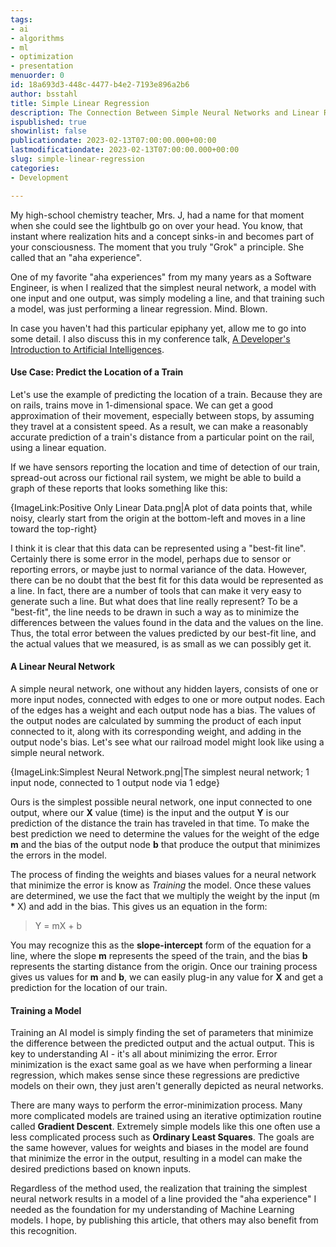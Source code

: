 ```yaml
---
tags:
- ai
- algorithms
- ml
- optimization
- presentation
menuorder: 0
id: 18a693d3-448c-4477-b4e2-7193e896a2b6
author: bsstahl
title: Simple Linear Regression
description: The Connection Between Simple Neural Networks and Linear Regression
ispublished: true
showinlist: false
publicationdate: 2023-02-13T07:00:00.000+00:00
lastmodificationdate: 2023-02-13T07:00:00.000+00:00
slug: simple-linear-regression
categories:
- Development

---
```

My high-school chemistry teacher, Mrs. J, had a name for that moment when she could see the lightbulb go on over your head. You know, that instant where realization hits and a concept sinks-in and becomes part of your consciousness. The moment that you truly "Grok" a principle. She called that an "aha experience".

One of my favorite "aha experiences" from my many years as a Software Engineer, is when I realized that the simplest neural network, a model with one input and one output, was simply modeling a line, and that training such a model, was just performing a linear regression. Mind. Blown.

In case you haven't had this particular epiphany yet, allow me to go into some detail. I also discuss this in my conference talk, [A Developer's Introduction to Artificial Intelligences](https://cognitiveinheritance.com/Pages/Speaking-Engagements.html#ai-talks).

#### Use Case: Predict the Location of a Train

Let's use the example of predicting the location of a train. Because they are on rails, trains move in 1-dimensional space. We can get a good approximation of their movement, especially between stops, by assuming they travel at a consistent speed. As a result, we can make a reasonably accurate prediction of a train's distance from a particular point on the rail, using a linear equation.

If we have sensors reporting the location and time of detection of our train, spread-out across our fictional rail system, we might be able to build a graph of these reports that looks something like this:

{ImageLink:Positive Only Linear Data.png|A plot of data points that, while noisy, clearly start from the origin at the bottom-left and moves in a line toward the top-right}

I think it is clear that this data can be represented using a "best-fit line". Certainly there is some error in the model, perhaps due to sensor or reporting errors, or maybe just to normal variance of the data. However, there can be no doubt that the best fit for this data would be represented as a line. In fact, there are a number of tools that can make it very easy to generate such a line. But what does that line really represent? To be a "best-fit", the line needs to be drawn in such a way as to minimize the differences between the values found in the data and the values on the line. Thus, the total error between the values predicted by our best-fit line, and the actual values that we measured, is as small as we can possibly get it.

#### A Linear Neural Network

A simple neural network, one without any hidden layers, consists of one or more input nodes, connected with edges to one or more output nodes. Each of the edges has a weight and each output node has a bias. The values of the output nodes are calculated by summing the product of each input connected to it, along with its corresponding weight, and adding in the output node's bias. Let's see what our railroad model might look like using a simple neural network.

{ImageLink:Simplest Neural Network.png|The simplest neural network; 1 input node, connected to 1 output node via 1 edge}

Ours is the simplest possible neural network, one input connected to one output, where our **X** value (time) is the input and the output **Y** is our prediction of the distance the train has traveled in that time. To make the best prediction we need to determine the values for the weight of the edge **m** and the bias of the output node **b** that produce the output that minimizes the errors in the model.

The process of finding the weights and biases values for a neural network that minimize the error is know as *Training* the model. Once these values are determined, we use the fact that we multiply the weight by the input (m * X) and add in the bias. This gives us an equation in the form:

> Y = mX + b

You may recognize this as the **slope-intercept** form of the equation for a line, where the slope **m** represents the speed of the train, and the bias **b** represents the starting distance from the origin. Once our training process gives us values for **m** and **b**, we can easily plug-in any value for **X** and get a prediction for the location of our train.

#### Training a Model

Training an AI model is simply finding the set of parameters that minimize the difference between the predicted output and the actual output. This is key to understanding AI - it's all about minimizing the error. Error minimization is the exact same goal as we have when performing a linear regression, which makes sense since these regressions are predictive models on their own, they just aren't generally depicted as neural networks.

There are many ways to perform the error-minimization process. Many more complicated models are trained using an iterative optimization routine called **Gradient Descent**. Extremely simple models like this one often use a less complicated process such as **Ordinary Least Squares**. The goals are the same however, values for weights and biases in the model are found that minimize the error in the output, resulting in a model can make the desired predictions based on known inputs.

Regardless of the method used, the realization that training the simplest neural network results in a model of a line provided the "aha experience" I needed as the foundation for my understanding of Machine Learning models. I hope, by publishing this article, that others may also benefit from this recognition.
